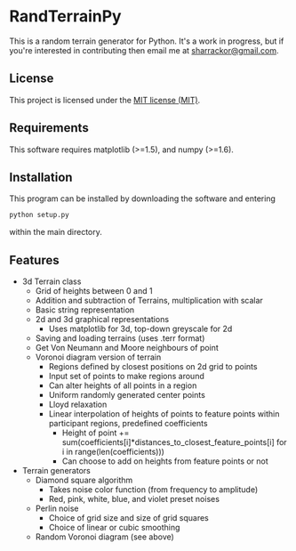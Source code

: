 # RandTerrainPy

This is a random terrain generator for Python. It's a work in progress, but if you're interested in contributing then email me at sharrackor@gmail.com.

## License

This project is licensed under the [MIT license (MIT)](LICENSE).

## Requirements

This software requires matplotlib (>=1.5), and numpy (>=1.6).

## Installation

This program can be installed by downloading the software and entering

```bash
python setup.py
```

within the main directory.

## Features

* 3d Terrain class
    * Grid of heights between 0 and 1
    * Addition and subtraction of Terrains, multiplication with scalar
    * Basic string representation
    * 2d and 3d graphical representations
        * Uses matplotlib for 3d, top-down greyscale for 2d
    * Saving and loading terrains (uses .terr format)
    * Get Von Neumann and Moore neighbours of point
    * Voronoi diagram version of terrain
        * Regions defined by closest positions on 2d grid to points
        * Input set of points to make regions around
        * Can alter heights of all points in a region
        * Uniform randomly generated center points
        * Lloyd relaxation
        * Linear interpolation of heights of points to feature points within participant regions, predefined coefficients
            * Height of point += sum(coefficients[i]*distances_to_closest_feature_points[i] for i in range(len(coefficients)))
            * Can choose to add on heights from feature points or not
* Terrain generators
    * Diamond square algorithm
        * Takes noise color function (from frequency to amplitude)
        * Red, pink, white, blue, and violet preset noises
    * Perlin noise
        * Choice of grid size and size of grid squares
        * Choice of linear or cubic smoothing
    * Random Voronoi diagram (see above)